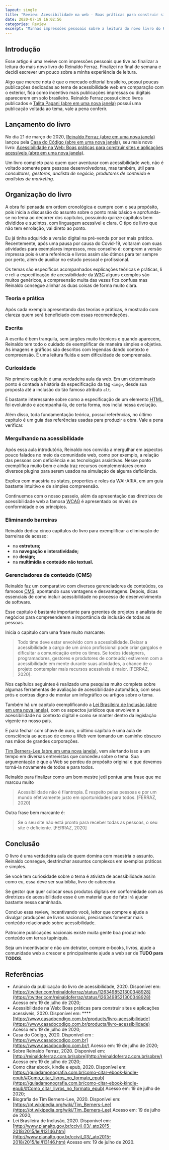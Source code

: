 ```yaml
---
layout: single
title: "Review: Acessibilidade na web - Boas práticas para construir sites e aplicações acessíveis"
date: 2020-07-19 16:02:56
categories: Review
excerpt: "Minhas impressões pessoais sobre a leitura do novo livro do Reinaldo Ferraz"
---
```


## Introdução

Esse artigo é uma review com impressões pessoais que tive ao finalizar a leitura do mais novo livro do Reinaldo Ferraz. Finalizei no final de semana e decidi escrever um pouco sobre a minha experiência de leitura.

Algo que merece nota é que o mercado editorial brasileiro, possuí poucas publicações dedicadas ao tema de acessibilidade web em comparação com o exterior, fica como incentivo mais publicações impressas ou digitais aparecerem em solo brasileiro. Reinaldo Ferraz possuí cinco livros publicados e <a href="http://talitapagani.com/pt-br" rel="noopener noreferrer" target="_blank">Talita Pagani <span class="sr-only">(abre em uma nova janela)</span></a> possuí uma publicação voltada ao tema, vale a pena conferir.

## Lançamento do livro

No dia 21 de março de 2020, <a href="http://reinaldoferraz.com.br/sobre" rel="noopener noreferrer" target="_blank">Reinaldo Ferraz <span class="sr-only">(abre em uma nova janela)</span></a> lançou pela <a href="https://www.casadocodigo.com.br" rel="noopener noreferrer" target="_blank">Casa do Código <span class="sr-only">(abre em uma nova janela)</span></a>, seu mais novo livro:  <a href="https://www.casadocodigo.com.br/products/livro-acessibilidade" rel="noopener noreferrer" target="_blank">Acessibilidade na Web: Boas práticas para construir sites e aplicações acessíveis <span class="sr-only">(abre em uma nova janela)</span></a>.

Um livro completo para quem quer aventurar com acessibilidade web, não é voltado somente para pessoas desenvolvedoras, mas também, útil para *consultores, gestores, analista de negócio, produtores de conteúdo* e *analistas de marketing*.

## Organização do livro

A obra foi pensada em ordem cronológica e cumpre com o seu propósito, pois inicia a discussão do assunto sobre o ponto mais básico e aprofunda-se no tema ao decorrer dos capítulos, possuindo quinze capítulos bem divididos e sucintos, com linguagem acessível e clara. O tipo de livro que não tem enrolação, vai direto ao ponto.

Eu já tinha adquirido a versão digital na pré-venda por ser mais prático. Recentemente, após uma pausa por causa do Covid-19, voltaram com suas atividades para exemplares impressos, meu conselho é: comprem a versão impressa pois é uma referência e livros assim são ótimos para ter sempre por perto, além de auxiliar no estudo pessoal e profissional.

Os temas são específicos acompanhados explicações teóricas e práticas, li e reli a especificação de acessibilidade da <abbr title="World Wide Consortium">W3C</abbr> alguns exemplos são muitos genéricos, a compreensão muita das vezes fica confusa mas Reinaldo consegue alinhar as duas coisas de forma muito clara.

### Teoria e prática

Após cada exemplo apresentando das teorias e práticas, é mostrado com clareza quem será beneficiado com essas recomendações.

### Escrita

A escrita é bem tranquila, sem jargões muito técnicos e quando aparecem, Reinaldo tem todo o cuidado de exemplificar de maneira simples e objetiva. As imagens e gráficos são descritos com legendas dando contexto e compreensão. É uma leitura fluída e sem dificuldade de compreensão.

### Curiosidade

No primeiro capítulo é uma  verdadeira aula da web. Em um determinado ponto é contada a história da especificação da tag ```<img>```, desde sua proposta até a inclusão do tão famoso atributo ```alt```.

É bastante interessante sobre como a especificação de um elemento <abbr title="Hyper Text Markup Language" lang="en">HTML</abbr>, foi evoluindo e acompanhá-la, de certa forma, nos inclui nessa evolução.

Além disso, toda fundamentação teórica, possuí referências, no último capítulo é um guia das referências usadas para produzir a obra. Vale a pena verificar.

### Mergulhando na acessibilidade

Após essa aula introdutória, Reinaldo nos convida a mergulhar em aspectos pouco falados no meio da comunidade web, como por exemplo, a relação das pessoas com deficiência e as tecnologias assistivas. Nesse ponto exemplifica muito bem e ainda traz recursos complementares como diversos <span lang="en">plugins</span> para serem usados na simulaçáo de alguma deficiência.

Explica com maestria os <span lang="en">states</span>, <span lang="en">properties</span> e <span lang="en">roles</span> da <span lang="en">WAI-ARIA</span>, em um guia bastante intuitivo e de simples compreensão.

Continuemos com o nosso passeio, além da apresentação das diretrizes de acessibilidade web a famosa <abbr title="Web Content Accessibility Guidelines" lang="en">WCAG</abbr> é apresentado os níveis de conformidade e os princípios.

### Eliminando barreiras

Reinaldo dedica cinco capítulos do livro para exemplificar a eliminação de barreiras de acesso:

- na **estrutura;**
- na **navegação e interatividade;**
- no **design;**
- na **multimídia e conteúdo não textual.**

### Gerenciadores de conteúdo (CMS)

Reinaldo faz um comparativo com diversos gerenciadores de conteúdos, os famosos <abbr title="Content Manager System" lang="en">CMS</abbr>, apontando suas vantagens e desvantagens. Depois, dicas essenciais de como incluir acessibilidade no processo de desenvolvimento de software.

Esse capítulo é bastante importante para gerentes de projetos e analista de negócios para compreenderem a importância da inclusão de todas as pessoas.

Inicia o capítulo com uma frase muito marcante:

> Todo time deve estar envolvido com a acessibilidade. Deixar a acessibilidade a cargo de um único profissional pode criar gargalos e dificultar a comunicação entre os times. Se todos (designers, programadores, gestores e produtores de conteúdo) estiverem com a acessibilidade em mente durante suas atividades, a chance de o projeto contemplar mais recursos acessíveis é maior.  [FERRAZ, 2020].

Nos capítulos seguintes é realizado uma pesquisa muito completa sobre algumas ferramentas de avaliação de acessibilidade automática, com seus prós e contras digno de montar um infográfico ou artigos sobre o tema. 

Também há um capítulo exemplificando a <a href="http://www.planalto.gov.br/ccivil_03/_ato2015-2018/2015/lei/l13146.htm" rel="noopener noreferrer" target="_blank">Lei Brasileira de Inclusão <span class="sr-only">(abre em uma nova janela)</span></a>, com os aspectos jurídicos que envolvem a acessibilidade no contexto digital e como se manter dentro da legislação vigente no nosso país. 

E para fechar com chave de ouro, o último capítulo é uma aula de consciência ao acesso de como a Web vem tomando um caminho obscuro nas mãos de grandes corporações.

<a href="https://pt.wikipedia.org/wiki/Tim_Berners-Lee" rel="noopener noreferrer" target="_blank">Tim Berners-Lee <span class="sr-only">(abre em uma nova janela)</span></a>, vem alertando isso a um tempo em diversas entrevistas que concedeu sobre o tema. Sua argumentação é que a Web se perdeu do propósito original e que devemos torná-la novamente de todos e para todos.

Reinaldo para finalizar como um bom mestre jedi pontua uma frase que me marcou muito 

> Acessibilidade não é filantropia. É respeito pelas pessoas e por um mundo efetivamente justo em oportunidades para todos. [FERRAZ, 2020]

Outra frase bem marcante é:

> Se o seu site não está pronto para receber todas as pessoas, o seu site é deficiente. [FERRAZ, 2020]

## Conclusão

O livro é uma verdadeira aula de quem domina com maestria o assunto. Reinaldo consegue, destrinchar assuntos complexos em exemplos práticos e simples.

Se você tem curiosidade sobre o tema é ativista de acessibilidade assim como eu, essa deve ser sua bíblia, livro de cabeceira.

Se gestor que quer colocar seus produtos digitais em conformidade com as diretrizes de acessibilidade esse é um material que de fato irá ajudar bastante nessa caminhada.

Concluo essa review, incentivando você, leitor que compre e ajude a divulgar produções de livros nacionais, precisamos fomentar mais conteúdo relacionado sobre acessibilidade.

Patrocine publicações nacionais existe muita gente boa produzindo conteúdo em terras tupiniquis. 

Seja um incentivador e não um detrator, compre e-books, livros, ajude a comunidade web a crescer e principalmente ajude a web ser de **TUDO para TODOS**.

## Referências

- Anúncio da publicação do livro de acessibilidade, 2020. Disponível em: [https://twitter.com/reinaldoferraz/status/1263498521300348928](https://twitter.com/reinaldoferraz/status/1263498521300348928) Acesso em: 19 de julho de 2020;
- Acessibilidade na Web: Boas práticas para construir sites e aplicações acessíveis, 2020. Disponível em: ****[https://www.casadocodigo.com.br/products/livro-acessibilidade](https://www.casadocodigo.com.br/products/livro-acessibilidade) Acesso em: 19 de julho de 2020;
- Casa do Código, 2020. Disponível em : [https://www.casadocodigo.com.br](https://www.casadocodigo.com.br/) Acesso em: 19 de julho de 2020;
- Sobre Reinaldo Ferraz, 2020. Disponível em: [http://reinaldoferraz.com.br/sobre](http://reinaldoferraz.com.br/sobre/) Acesso em: 19 de julho de 2020;
- Como citar ebook, kindle e epub, 2020. Disponível em: [https://guiadamonografia.com.br/como-citar-ebook-kindle-epub/#Como_citar_livros_no_formato_epub](https://guiadamonografia.com.br/como-citar-ebook-kindle-epub/#Como_citar_livros_no_formato_epub) Acesso em: 19 de julho de 2020;
- Biografia de Tim Berners-Lee, 2020. Disponível em: [https://pt.wikipedia.org/wiki/Tim_Berners-Lee](https://pt.wikipedia.org/wiki/Tim_Berners-Lee) Acesso em: 19 de julho de 2020;
- Lei Brasileira de Inclusão, 2020. Disponível em: [http://www.planalto.gov.br/ccivil_03/_ato2015-2018/2015/lei/l13146.htm](http://www.planalto.gov.br/ccivil_03/_ato2015-2018/2015/lei/l13146.htm) Acesso em: 19 de julho de 2020.
